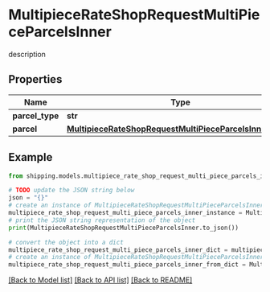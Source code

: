 # MultipieceRateShopRequestMultiPieceParcelsInner

description

## Properties

Name | Type | Description | Notes
------------ | ------------- | ------------- | -------------
**parcel_type** | **str** | description | [optional] 
**parcel** | [**MultipieceRateShopRequestMultiPieceParcelsInnerParcel**](MultipieceRateShopRequestMultiPieceParcelsInnerParcel.md) |  | [optional] 

## Example

```python
from shipping.models.multipiece_rate_shop_request_multi_piece_parcels_inner import MultipieceRateShopRequestMultiPieceParcelsInner

# TODO update the JSON string below
json = "{}"
# create an instance of MultipieceRateShopRequestMultiPieceParcelsInner from a JSON string
multipiece_rate_shop_request_multi_piece_parcels_inner_instance = MultipieceRateShopRequestMultiPieceParcelsInner.from_json(json)
# print the JSON string representation of the object
print(MultipieceRateShopRequestMultiPieceParcelsInner.to_json())

# convert the object into a dict
multipiece_rate_shop_request_multi_piece_parcels_inner_dict = multipiece_rate_shop_request_multi_piece_parcels_inner_instance.to_dict()
# create an instance of MultipieceRateShopRequestMultiPieceParcelsInner from a dict
multipiece_rate_shop_request_multi_piece_parcels_inner_from_dict = MultipieceRateShopRequestMultiPieceParcelsInner.from_dict(multipiece_rate_shop_request_multi_piece_parcels_inner_dict)
```
[[Back to Model list]](../README.md#documentation-for-models) [[Back to API list]](../README.md#documentation-for-api-endpoints) [[Back to README]](../README.md)



